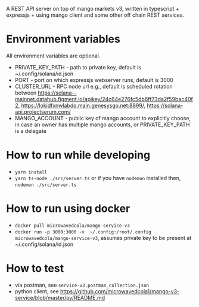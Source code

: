
A REST API server on top of mango markets v3, written in typescript + expressjs + using mango client and some other off chain REST services.

# Environment variables
All environment variables are optional.
* PRIVATE_KEY_PATH - path to private key, default is ~/.config/solana/id.json
* PORT - port on which expressjs webserver runs, default is 3000
* CLUSTER_URL - RPC node url e.g., default is scheduled rotation between  https://solana--mainnet.datahub.figment.io/apikey/24c64e276fc5db6ff73da2f59bac40f2, https://lokidfxnwlabdq.main.genesysgo.net:8899/,
      https://solana-api.projectserum.com/
* MANGO_ACCOUNT - public key of mango account to explicitly choose, in case an owner has multiple mango accounts, or PRIVATE_KEY_PATH is a delegate  

# How to run while developing
* `yarn install`
* `yarn ts-node ./src/server.ts` or if you have `nodemon` installed then, `nodemon ./src/server.ts`

# How to run using docker
* `docker pull microwavedcola/mango-service-v3`
* `docker run -p 3000:3000 -v  ~/.config:/root/.config microwavedcola/mango-service-v3`, assumes private key to be present at ~/.config/solana/id.json  

# How to test
* via postman, see `service-v3.postman_collection.json`
* python client, see https://github.com/microwavedcola1/mango-v3-service/blob/master/py/README.md
